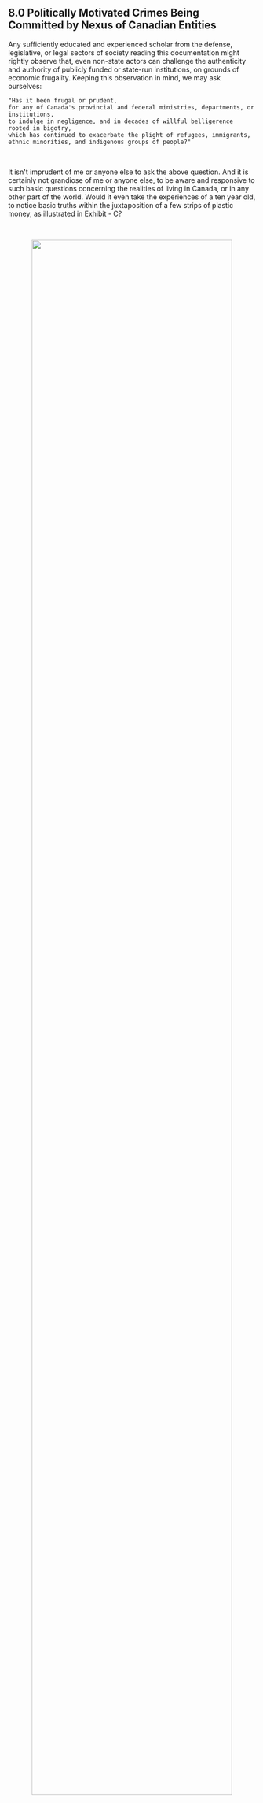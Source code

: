 ## 8.0 Politically Motivated Crimes Being Committed by Nexus of Canadian Entities

Any sufficiently educated and experienced scholar from the defense, legislative, or legal sectors of society reading this documentation might rightly observe that, even non-state actors can challenge the authenticity and authority of publicly funded or state-run institutions, on grounds of economic frugality. Keeping this observation in mind, we may ask ourselves: 

```
"Has it been frugal or prudent, 
for any of Canada's provincial and federal ministries, departments, or institutions, 
to indulge in negligence, and in decades of willful belligerence rooted in bigotry, 
which has continued to exacerbate the plight of refugees, immigrants, ethnic minorities, and indigenous groups of people?"
```

<br>

It isn't imprudent of me or anyone else to ask the above question. And it is certainly not grandiose of me or anyone else, to be aware and responsive to such basic questions concerning the realities of living in Canada, or in any other part of the world. Would it even take the experiences of a ten year old, to notice basic truths within the juxtaposition of a few strips of plastic money, as illustrated in Exhibit - C?

<br>

<p align="center">
    <img width="90%" src="/reference_images/exhibit-c.jpg"></img>
    <br>
    | Copyright (C), Sameer A. Khan, 2023. All Rights Reserved. |
</p>

<br>

But, perhaps, ten year old individuals in Canada, wouldn't go around making dozens of those unique, 'defaced' strips of plastic, to then use them on a daily basis as non-fungible-tokens in local shops and mercantile establishments. Or would they? 

Maybe they would instead support their friends and family, by cheering them on, or even joining them in a peaceful rally out on the streets with posters and placards, because they have the youth and energy to do so. However, I'm more mindful of how and where I spend my energies; now I'm too old to walk around under the midday sun, to hold placards up against rubber bullets and batons, alongside other honky-tonk women, mad dogs, and Englishmen. 

So it has been easier for me to make my stand against violence and repression, and give voice to the silently oppressed by using whatever meager resources, GIFs, and gifts I have. 

>When my basic human rights and life were being violated by Dr. Alexandra Paventi-Douglas and social worker Scott Grant of CMHA, they repeatedly told me in strong terms, that they did not approve of the content in my posts on Twitter and on GitHub, and that such content were 'a clear indicator of mental illness.' 
>
>The most egregious and insidious violations of my confidence, committed by members of CMHA were due to their prying and gas-lighting behaviors. I had never given my social-media address to them, the only way they could have even found out about my online activities and posts, was through the assistance of Canadian policing and intelligence agencies. Upon going through my online posts, those agents and agencies found fiendish ways to use the content of my online art-work and writings, against me, via government-sponsored instruments of repressive violence and torture. 

So, it wasn't too surprising for me to be put down for sharing a peaceful form of protest via my creative outputs, or to be tortured, denigrated, maligned, and to even be put through incarceration with near fatal punitive injuries thrust upon me by authority figures working for state-sponsored institutions. Such Canadian civic authorities have continued to commit insidious crimes against peoples of color, from their ivory towers perched upon 'high moral grounds' and 'professional indemnity.' Too many of them are murderous hypocrites, who only superficially portray themselves as humanitarian legalists with sensitivity, empathy, and compassion towards the struggles of people like Uighurs, Rohinghayas, Syrians, Iranians, Ethiopians, Nigerians, Armenians, or Ukrainians. 

As such, do officials from countries like Canada have any legitimate right to dole out moral and ethical criticism concerning human rights violations occurring in other regions of the world? Should they ever again be allowed to place any type of sanctions upon other countries, while they stealthily commit the very same atrocities as authoritarian regimes on their own soil, and in practically every war torn region of the world?

These are important and serious questions, especially due to ongoing politically motivated abuses of psychiatry and other medical practices in countries like Canada. Such crimes and offenses have been carried out continuously for more than a century, on a daily basis, with the aim of repressing and forcibly assimilating First Nations peoples, dissidents, ethnic minorities, peoples of color, newcomers, and even foreign nationals who are permanent or temporary-residents in Canada. 

As such, are the underhanded state-sponsored bad-faith actors, as well as their handlers and supervisors in higher seats of authority within the Americas, and in western Europe, playing fair within the same reality and society that the rest of us on planet earth are currently living in? 

Or are they in a state of delirium, confusion, and delusion where their sense of local and global ground truth has become irreparably warped, and has slipped away completely?

However, not all parliamentarians, or persons in seats of power have been corrupted because of greed, duplicity, and hypocrisy. It is just that even among parliamentarians and community leaders, those who speak up about such issues tend to get castigated in public, humiliated, sidelined from better paid or influential positions within their organizations, defamed, and then simply thrown to the curb for not being 'a team player,' and for not being 'down to earth.' 

This is why, as long as one can get internet connectivity at the curb-side, one can still do as much as individually possible to press a few keystrokes, or pluck a few guitar strings, or beat a few drums, like any other person busking at a street corner, to then send out a few notes, rhymes and rhythms that inspire, and *mobilize* ordinary people who are treated as a nobody. 

So does one need to have sovereignty, grand accolades, or positions of high influence and power in order to e-mail a few letters, or forward a few pamphlets? 

Or does one need to possess genius level intelligence and acumen along with maverick leadership skills, to merely put out a few podcasts and songs? Just think about it, what does one need to have, in order to churn out a bunch of **["what-if scenarios"](https://github.com/callthis/status-quo/blob/main/docs/0B.md#scenario-1---arson-that-causes-extensive-wildfires)** from the comfort of their armchair? Most probably just the armchair, yes? 

Within all such avenues of life, one does not need to be a 'jedi' grand master, or a grand vizier, or a grand anything for that matter, to march along with the days of an ordinary life. 

>*One just needs to be free, free as in neither a surf nor a slave.* 

But perhaps, as a word to the wiser, and to those more optimistically cautious among us, shouldn't one be more soft spoken and appealing in their outlook and speech, as opposed to seemingly jagged, arrogant, or abrasive? Many government officials and persons in seats of power are notorious for being secretively vindictive against anybody who "ruffles their feathers." So, wouldn't it be safer to hide and be silent, and accept that they will always be able to get away with their xenophobic acts of hatred and deceit?  

Yes, being polite, or completely avoiding to discuss the mortal sins of corrupt officials and racist agencies does help people who care about things like a pension, and hiding within a crowd also helps those who want to ape someone they aren't. However, I am not one of those people seeking glory, riches, or fame. And that is why, I have no reasons to apologize for how I happen to be comfortable in my own skin, especially not to those who cunningly cast people like me into harm's way, and certainly not to those who knowingly sullied our reputation or imperiled our lives, by misusing and abusing their authority. 

More importantly, as a serious question to all those North American agents and public-service professionals who have colluded to harm persons like me, "Did my 'arrogance' ever injure you in such ways to cause your child to be murdered or killed due to a home invasion by policing agents? Did my 'caustic tone' or artistic-expressions cause your honor to be completely tarnished by indelibly spiking your medical and social security records? Or did your life's work get despoiled through malicious state-sponsored cyber-attacks, just because my Tweets and blog articles appeared 'too egotistical, cryptic, and politically charged?'"

Or, genuinely, did my multi-cultural mannerisms cause hurtful and harmful effects to your bodily functions and to your reproductive system; with further sadistic and demeaning threats ghoulishly cast upon you to be lobotomized, so that you could then be stashed away in an asylum, where you wouldn't even be able to beg for relief through euthanasia? 

## 8.1 So What Is To Be Done Next 

Living within the poverty stricken doldrums of Kitchener-Waterloo Region during Covid-era, turned out to be an eye-opener for me.

It helped me apologize to those friends and family who had to put up with my antics, or had become worried due to my distressful situation that gave them many sleepless nights for many months or possibly years. It also made me more acutely aware about my own nature and responsibility in all of this, about how the situation surrounding these chain of events hasn't subsided yet, because of my inability to get-along-to-go-along with treasonous and traitorous people, as well as my inability to go-along-to-get-along with unscrupulous and cowardly people. 

Mindfully putting aside the niceties and facades that are typically used for maintaining social appearances just for being able to fit-in, or for being able to purchase the latest vapor-ware from an upstart company, miraculously saves a great deal of bandwidth and energy. These savings can then naturally be invested in a cause that one would care to live for, rather than to die for. 

So, which cause might motivate me to fight off military goons, and treacherous wetworks-teams hiding in the closets of Canadian hospitals and clinics? 

Well, even though all the people I have ever come in contact with weren't members of any type of militia, mercenary outfits, or vigilante groups — a number of them were sadly too eager and willing, to commit genocides and serial mass murders, via designs of autonomous machines used in automated warfare. 

The gist of the other large volume of documentation detailing the names, affiliations, and methods of operation of those individuals and groups, which is currently doing the rounds among offices of international agencies, is basically this: 

- A group of individuals, companies, secret service agencies, military officers, and contractors, willfully and deliberately contributed to removing safeguards within the control systems of drones. Those safeguards were meant to prevent deaths of civilians and friendly soldiers during the recent Afghanistan and Iraq wars. 

- Those groups of people, subsequently programmed their drones to automatically select, and fire at targets indiscriminately, each time operating within manually designated geographical zones that spanned areas upwards of 40 kilometers in diameter.

So now, imagine if some other military were to do the very same thing against your country, how much of your nation do you suppose would survive if such indiscriminate and automated missile strikes or bombardments were carried out incessantly, on a daily basis for months, and then on a weekly basis for years, with no end in sight? 

One does not need to have Orwellian inklings, or an "overactive imagination", to understand what is in store for humanity due to issues like climate change and global refugee crises boiling over. Coincidentally, those issues are getting worse, because too many groups of people with government based authorities vested upon them, to mitigate crises and prevent catastrophes, have remained simply too oblivious, ill-informed, or completely unprepared. 

Much worse is the fact that, a sufficiently large group of government officials and public figures have directly contributed to causing those refugee crises, by actively promoting and propagating the rhetoric of "globalized just retaliations against Islamists and Islamic terror groups", using fallacious presentations given to parliaments and the public, of their respective countries. They have encouraged hate and Islamophobia among communities of their countries, and have encouraged sectarian violence while diminishing the plight of victims and survivors of that type of violence. Those officials and public figures have continued to spread xenophobic ideologies, while driving their countries into ever increasing public debt, and by personally profiteering from companies like: Halliburton US, Lockheed Martin US (Skunk Works), Northrop Grumman US, Raytheon US and Canada, FLIR Canada, and BAE Systems UK. 

In particular, those officials and public figures conducted their clandestine affairs of embezzling public funds, by siphoning tax-payer monies as bailouts and tax-breaks given to a few large corporations whose significant shareholdings they had already captured, prior to public announcements about those government bailout programs. And then with the use of shell companies in off-shore tax-havens they were able to cover their "down-side", as well as hide their dodgy, windfall earnings. (Similar to these people listed in [the Panama Papers](https://en.wikipedia.org/wiki/List_of_people_named_in_the_Panama_Papers)) 

But that is no secret! That is just the reality of how the world economy and logistic supply chains work in the age of unaccounted for, and unaccountable, "quantitative-easing." 

However, the aliases some of those individuals used in operating those off-shore shell corporations and bank accounts were clandestine, until they weren't on 18th April, 2020. (Soon after that I was illegitimately arrested, framed as a psychopathic terrorist, and tortured via politically motivated abuse of medical sciences by a nexus of public-service agents in Kitchener-Waterloo, Ontario, Canada.)  

>Please view this data trove when you can, and if you are interested, for obtaining the names and aliases of various and several public company CEOs, and CFOs - https://github.com/lightning-chasers/earnings-calls 

Much more significantly, one does not need to have gut wrenching experiences from having to watch Battle Damage Assessment videos — showing young women and children being turned into mist from automated missile strikes or drone-guided attacks launched from herculean aerial gunships — to understand the horrors that recent wars have brought upon every nation on this earth. 

So have I been sufficiently aware about the nature and degree of challenges in living for a cause that can lessen the burden of perhaps just a few of those displaced survivors? Not at every moment.

Often I have almost halted completely out of pain from injuries and wounds inflicted on me, or from dismay in recognizing the global-scale situation all of humanity on this planet is currently encumbered with. 

For how long can one keep hiding from, or turning a blind eye to such genocidal atrocities being committed against humanity by the so-called vanguards of human rights and democracy?

Which remaining *qibla* can one turn towards, in peace as well as in struggle, when every livable space on this earth has already been encroached upon, by surreptitious evil-doers closing in from each direction? 

## 8.2 We Can Firstly, Recapitulate 

The following series of opportunistic methods were used in committing blatant misdeeds and heinous violations by coordinated members of CMHA, WRPS, GRHC, intelligence agencies, and offices of The Justice of Peace in Ontario. 

1. Spiked medical records with willful fabrications and fraudulent statements

2. Illegitimate police records with fabricated statistical and demographic data

3. Fabricated justifications provided to a make-shift judicial authority, for detaining persons in a substitute jail within a government-supported medical facility 

4. Exploiting loopholes within the judicial system that circumvent the need to provide strong evidence to a magistrate or a judge, for a proper arrest warrant 

5. Use of coordination and communication tools for orchestrating a malicious plan 

6. Use of shared databases and software with misleading subjective data and fabricated pretexts that were falsely represented as being legitimate, objective, and truthful  

7. Normalized official policies among public institutions that forcefully deprive visible minorities of basic human rights to religious necessities, and of civil liberties to accessing cultural support; especially minority groups that are non-Christian are still being subjected to such state-sponsored violence in Canada (Physical evidence of violations summarized in points 1 through 7, are disclosed [here](https://github.com/true-hindsight/grim-realities/blob/main/disclosed/git_repo-section_12-grim_realities_of_life_in_canada-2023_02_05.pdf))

8. Duress via the tools, policies, architectural design and layout of the detention facility

9. Threats to further deprive persons of their rights and privileges for speaking up while being subject to molestation and harm in the name of 'medical treatment' 

10. Coerced or forced administration of narcotic or toxic drugs that paradoxically cause the psychiatric or behavioral symptoms, that they are 'meant to treat' 

11. Causing sexual and reproductive harm via heavy or sustained doses of toxic drugs 

12. Forced administration of contraindicated drugs with the specific likelihood of causing seizures, stroke, blood pressure increase, arrhythmia, cardiac arrest, nerve damage, or other long term complications including death, due to thrombosis   

13. Cyber-attacks with cyber-warfare tools via the aid of secret services to tamper with material evidence of genocides 

14. Using public-service units to dehumanize, discredit, suppress, and conduct surreptitiously violent acts of terror against: ethnic minorities; peoples of color; and witnesses of other crimes, violations, and offenses committed by state-sponsored groups 

>**By no means were such violations minor mistakes, misunderstandings, or slip ups. Worst of all, I wasn't the first, nor have I been the last person to be subjected to murderous and devastating harms by Canadian state-sponsored agents and agencies.** 

<p align="center"> --- End of Section 8 --- </p>